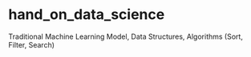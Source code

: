 # hand_on_data_science

Traditional Machine Learning Model, Data Structures, Algorithms (Sort, Filter, Search)
